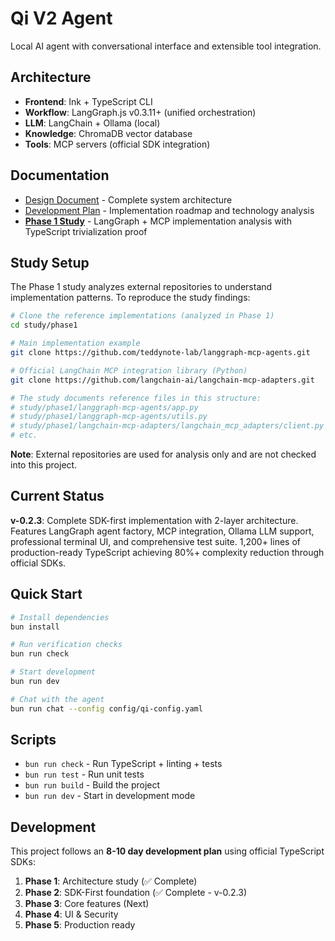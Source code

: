 # Qi V2 Agent

Local AI agent with conversational interface and extensible tool integration.

## Architecture

- **Frontend**: Ink + TypeScript CLI
- **Workflow**: LangGraph.js v0.3.11+ (unified orchestration)
- **LLM**: LangChain + Ollama (local)
- **Knowledge**: ChromaDB vector database
- **Tools**: MCP servers (official SDK integration)

## Documentation

- [Design Document](docs/architecture/design.md) - Complete system architecture
- [Development Plan](docs/plan/plan.study.md) - Implementation roadmap and technology analysis
- **[Phase 1 Study](docs/study/phase1/README.md)** - LangGraph + MCP implementation analysis with TypeScript trivialization proof

## Study Setup

The Phase 1 study analyzes external repositories to understand implementation patterns. To reproduce the study findings:

```bash
# Clone the reference implementations (analyzed in Phase 1)
cd study/phase1

# Main implementation example
git clone https://github.com/teddynote-lab/langgraph-mcp-agents.git

# Official LangChain MCP integration library (Python)
git clone https://github.com/langchain-ai/langchain-mcp-adapters.git

# The study documents reference files in this structure:
# study/phase1/langgraph-mcp-agents/app.py
# study/phase1/langgraph-mcp-agents/utils.py  
# study/phase1/langchain-mcp-adapters/langchain_mcp_adapters/client.py
# etc.
```

**Note**: External repositories are used for analysis only and are not checked into this project.

## Current Status

**v-0.2.3**: Complete SDK-first implementation with 2-layer architecture. Features LangGraph agent factory, MCP integration, Ollama LLM support, professional terminal UI, and comprehensive test suite. 1,200+ lines of production-ready TypeScript achieving 80%+ complexity reduction through official SDKs.

## Quick Start

```bash
# Install dependencies
bun install

# Run verification checks
bun run check

# Start development
bun run dev

# Chat with the agent
bun run chat --config config/qi-config.yaml
```

## Scripts

- `bun run check` - Run TypeScript + linting + tests
- `bun run test` - Run unit tests
- `bun run build` - Build the project
- `bun run dev` - Start in development mode

## Development

This project follows an **8-10 day development plan** using official TypeScript SDKs:
1. **Phase 1**: Architecture study (✅ Complete)
2. **Phase 2**: SDK-First foundation (✅ Complete - v-0.2.3)
3. **Phase 3**: Core features (Next)
4. **Phase 4**: UI & Security 
5. **Phase 5**: Production ready